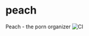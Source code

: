 # peach
Peach - the porn organizer
![CI](https://github.com/peachporn/peach/workflows/CI/badge.svg)
